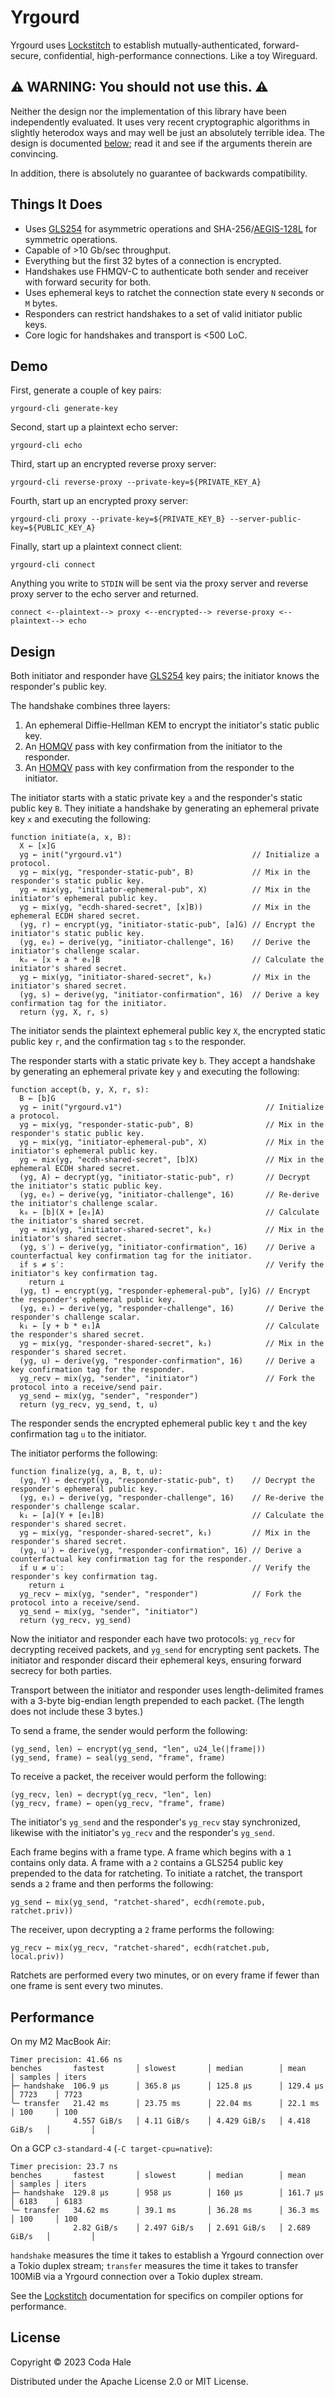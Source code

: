 # Yrgourd

Yrgourd uses [Lockstitch][] to establish mutually-authenticated, forward-secure, confidential,
high-performance connections. Like a toy Wireguard.

[Lockstitch]: https://github.com/codahale/lockstitch

## ⚠️ WARNING: You should not use this. ⚠️

Neither the design nor the implementation of this library have been independently evaluated. It uses
very recent cryptographic algorithms in slightly heterodox ways and may well be just an absolutely
terrible idea. The design is documented [below](#design); read it and see if the arguments therein
are convincing.

In addition, there is absolutely no guarantee of backwards compatibility.

## Things It Does

* Uses [GLS254][] for asymmetric operations and SHA-256/[AEGIS-128L][] for symmetric
  operations.
* Capable of >10 Gb/sec throughput.
* Everything but the first 32 bytes of a connection is encrypted.
* Handshakes use FHMQV-C to authenticate both sender and receiver with forward security for both.
* Uses ephemeral keys to ratchet the connection state every `N` seconds or `M` bytes.
* Responders can restrict handshakes to a set of valid initiator public keys.
* Core logic for handshakes and transport is <500 LoC.

[GLS254]: https://eprint.iacr.org/2023/1688
[AEGIS-128L]: https://www.ietf.org/archive/id/draft-irtf-cfrg-aegis-aead-06.html

## Demo

First, generate a couple of key pairs:

```shell
yrgourd-cli generate-key
```

Second, start up a plaintext echo server:

```shell
yrgourd-cli echo
```

Third, start up an encrypted reverse proxy server:

```shell
yrgourd-cli reverse-proxy --private-key=${PRIVATE_KEY_A}
```

Fourth, start up an encrypted proxy server:

```shell
yrgourd-cli proxy --private-key=${PRIVATE_KEY_B} --server-public-key=${PUBLIC_KEY_A}
```

Finally, start up a plaintext connect client:

```shell
yrgourd-cli connect
```

Anything you write to `STDIN` will be sent via the proxy server and reverse proxy server to the echo
server and returned.

```text
connect <--plaintext--> proxy <--encrypted--> reverse-proxy <--plaintext--> echo
```

## Design

Both initiator and responder have [GLS254][] key pairs; the initiator knows the responder's public
key.

The handshake combines three layers:

1. An ephemeral Diffie-Hellman KEM to encrypt the initiator's static public key.
2. An [HOMQV][] pass with key confirmation from the initiator to the responder.
3. An [HOMQV][] pass with key confirmation from the responder to the initiator.

[HOMQV]: https://eprint.iacr.org/2010/638.pdf

The initiator starts with a static private key `a` and the responder's static public key `B`. They
initiate a handshake by generating an ephemeral private key `x` and executing the following:

```text
function initiate(a, x, B):
  X ← [x]G
  yg ← init("yrgourd.v1")                             // Initialize a protocol.
  yg ← mix(yg, "responder-static-pub", B)             // Mix in the responder's static public key.
  yg ← mix(yg, "initiator-ephemeral-pub", X)          // Mix in the initiator's ephemeral public key.
  yg ← mix(yg, "ecdh-shared-secret", [x]B))           // Mix in the ephemeral ECDH shared secret.
  (yg, r) ← encrypt(yg, "initiator-static-pub", [a]G) // Encrypt the initiator's static public key.
  (yg, e₀) ← derive(yg, "initiator-challenge", 16)    // Derive the initiator's challenge scalar.
  k₀ ← [x + a * e₀]B                                  // Calculate the initiator's shared secret.
  yg ← mix(yg, "initiator-shared-secret", k₀)         // Mix in the initiator's shared secret.
  (yg, s) ← derive(yg, "initiator-confirmation", 16)  // Derive a key confirmation tag for the initiator.
  return (yg, X, r, s)
```

The initiator sends the plaintext ephemeral public key `X`, the encrypted static public key `r`, and
the confirmation tag `s` to the responder.

The responder starts with a static private key `b`. They accept a handshake by generating an
ephemeral private key `y` and executing the following:

```text
function accept(b, y, X, r, s):
  B ← [b]G
  yg ← init("yrgourd.v1")                                // Initialize a protocol.
  yg ← mix(yg, "responder-static-pub", B)                // Mix in the responder's static public key.
  yg ← mix(yg, "initiator-ephemeral-pub", X)             // Mix in the initiator's ephemeral public key.
  yg ← mix(yg, "ecdh-shared-secret", [b]X)               // Mix in the ephemeral ECDH shared secret.
  (yg, A) ← decrypt(yg, "initiator-static-pub", r)       // Decrypt the initiator's static public key.
  (yg, e₀) ← derive(yg, "initiator-challenge", 16)       // Re-derive the initiator's challenge scalar.
  k₀ ← [b](X + [e₀]A)                                    // Calculate the initiator's shared secret.
  yg ← mix(yg, "initiator-shared-secret", k₀)            // Mix in the initiator's shared secret.
  (yg, s′) ← derive(yg, "initiator-confirmation", 16)    // Derive a counterfactual key confirmation tag for the initiator.
  if s ≠ s′:                                             // Verify the initiator's key confirmation tag.
    return ⟂
  (yg, t) ← encrypt(yg, "responder-ephemeral-pub", [y]G) // Encrypt the responder's ephemeral public key.
  (yg, e₁) ← derive(yg, "responder-challenge", 16)       // Derive the responder's challenge scalar.
  k₁ ← [y + b * e₁]A                                     // Calculate the responder's shared secret.
  yg ← mix(yg, "responder-shared-secret", k₁)            // Mix in the responder's shared secret.
  (yg, u) ← derive(yg, "responder-confirmation", 16)     // Derive a key confirmation tag for the responder.
  yg_recv ← mix(yg, "sender", "initiator")               // Fork the protocol into a receive/send pair.
  yg_send ← mix(yg, "sender", "responder")
  return (yg_recv, yg_send, t, u)
```

The responder sends the encrypted ephemeral public key `t` and the key confirmation tag `u` to the
initiator.

The initiator performs the following:

```text
function finalize(yg, a, B, t, u):
  (yg, Y) ← decrypt(yg, "responder-static-pub", t)    // Decrypt the responder's ephemeral public key.
  (yg, e₁) ← derive(yg, "responder-challenge", 16)    // Re-derive the responder's challenge scalar.
  k₁ ← [a](Y + [e₁]B)                                 // Calculate the responder's shared secret.
  yg ← mix(yg, "responder-shared-secret", k₁)         // Mix in the responder's shared secret.
  (yg, u′) ← derive(yg, "responder-confirmation", 16) // Derive a counterfactual key confirmation tag for the responder.
  if u ≠ u′:                                          // Verify the responder's key confirmation tag.
    return ⟂
  yg_recv ← mix(yg, "sender", "responder")            // Fork the protocol into a receive/send.
  yg_send ← mix(yg, "sender", "initiator")
  return (yg_recv, yg_send)
```

Now the initiator and responder each have two protocols: `yg_recv` for decrypting received packets,
and `yg_send` for encrypting sent packets. The initiator and responder discard their ephemeral keys,
ensuring forward secrecy for both parties.

Transport between the initiator and responder uses length-delimited frames with a 3-byte big-endian
length prepended to each packet. (The length does not include these 3 bytes.)

To send a frame, the sender would perform the following:

```text
(yg_send, len) ← encrypt(yg_send, "len", u24_le(|frame|))
(yg_send, frame) ← seal(yg_send, "frame", frame)
```

To receive a packet, the receiver would perform the following:

```text
(yg_recv, len) ← decrypt(yg_recv, "len", len)
(yg_recv, frame) ← open(yg_recv, "frame", frame)
```

The initiator's `yg_send` and the responder's `yg_recv` stay synchronized, likewise with the
initiator's `yg_recv` and the responder's `yg_send`.

Each frame begins with a frame type. A frame which begins with a `1` contains only data. A frame
with a `2` contains a GLS254 public key prepended to the data for ratcheting. To initiate a ratchet,
the transport sends a `2` frame and then performs the following:

```text
yg_send ← mix(yg_send, "ratchet-shared", ecdh(remote.pub, ratchet.priv))
```

The receiver, upon decrypting a `2` frame performs the following:

```text
yg_recv ← mix(yg_recv, "ratchet-shared", ecdh(ratchet.pub, local.priv))
```

Ratchets are performed every two minutes, or on every frame if fewer than one frame is sent every
two minutes.

## Performance

On my M2 MacBook Air:

```text
Timer precision: 41.66 ns
benches       fastest       │ slowest       │ median        │ mean          │ samples │ iters
├─ handshake  106.9 µs      │ 365.8 µs      │ 125.8 µs      │ 129.4 µs      │ 7723    │ 7723
╰─ transfer   21.42 ms      │ 23.75 ms      │ 22.04 ms      │ 22.1 ms       │ 100     │ 100
              4.557 GiB/s   │ 4.11 GiB/s    │ 4.429 GiB/s   │ 4.418 GiB/s   │         │
```

On a GCP `c3-standard-4` (`-C target-cpu=native`):

```text
Timer precision: 23.7 ns
benches       fastest       │ slowest       │ median        │ mean          │ samples │ iters
├─ handshake  129.8 µs      │ 958 µs        │ 160 µs        │ 161.7 µs      │ 6183    │ 6183
╰─ transfer   34.62 ms      │ 39.1 ms       │ 36.28 ms      │ 36.3 ms       │ 100     │ 100
              2.82 GiB/s    │ 2.497 GiB/s   │ 2.691 GiB/s   │ 2.689 GiB/s   │         │
```

`handshake` measures the time it takes to establish a Yrgourd connection over a Tokio duplex stream;
`transfer` measures the time it takes to transfer 100MiB via a Yrgourd connection over a Tokio
duplex stream.

See the [Lockstitch][] documentation for specifics on compiler options for performance.

## License

Copyright © 2023 Coda Hale

Distributed under the Apache License 2.0 or MIT License.
